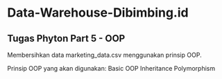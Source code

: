 # Data-Warehouse-Dibimbing.id

## Tugas Phyton Part 5 - OOP
Membersihkan data marketing_data.csv menggunakan prinsip OOP.

Prinsip OOP yang akan digunakan:
Basic OOP
Inheritance
Polymorphism
